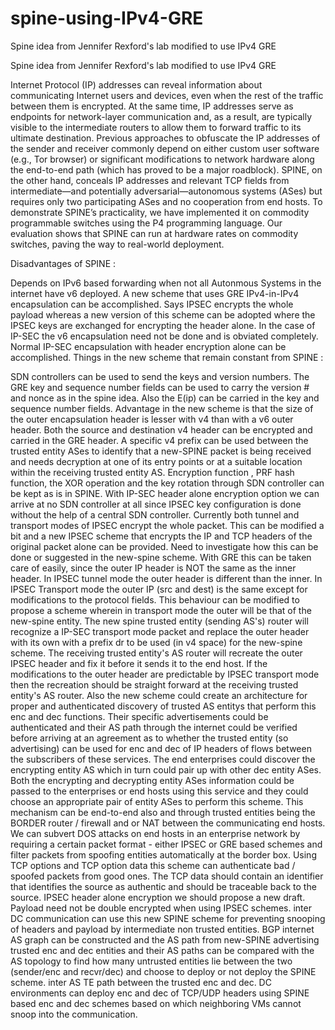 # spine-using-IPv4-GRE
 Spine idea from Jennifer Rexford's lab modified to use IPv4 GRE

Spine idea from Jennifer Rexford's lab modified to use IPv4 GRE

Internet Protocol (IP) addresses can reveal information about communicating Internet users and devices, even when the rest of the traffic between them is encrypted. At the same time, IP addresses serve as endpoints for network-layer communication and, as a result, are typically visible to the intermediate routers to allow them to forward traffic to its ultimate destination. Previous approaches to obfuscate the IP addresses of the sender and receiver commonly depend on either custom user software (e.g., Tor browser) or significant modifications to network hardware along the end-to-end path (which has proved to be a major roadblock). SPINE, on the other hand, conceals IP addresses and relevant TCP fields from intermediate—and potentially adversarial—autonomous systems (ASes) but requires only two participating ASes and no cooperation from end hosts. To demonstrate SPINE’s practicality, we have implemented it on commodity programmable switches using the P4 programming language. Our evaluation shows that SPINE can run at hardware rates on commodity switches, paving the way to real-world deployment.

Disadvantages of SPINE :

Depends on IPv6 based forwarding when not all Autonmous Systems in the internet have v6 deployed. A new scheme that uses GRE IPv4-in-IPv4 encapsulation can be accomplished.
Says IPSEC encrypts the whole payload whereas a new version of this scheme can be adopted where the IPSEC keys are exchanged for encrypting the header alone. In the case of IP-SEC the v6 encapsulation need not be done and is obviated completely. Normal IP-SEC encapsulation with header encryption alone can be accomplished.
Things in the new scheme that remain constant from SPINE :

SDN controllers can be used to send the keys and version numbers.
The GRE key and sequence number fields can be used to carry the version # and nonce as in the spine idea. Also the E(ip) can be carried in the key and sequence number fields.
Advantage in the new scheme is that the size of the outer encapsulation header is lesser with v4 than with a v6 outer header.
Both the source and destination v4 header can be encrypted and carried in the GRE header.
A specific v4 prefix can be used between the trusted entity ASes to identify that a new-SPINE packet is being received and needs decryption at one of its entry points or at a suitable location within the receiving trusted entity AS.
Encryption function , PRF hash function, the XOR operation and the key rotation through SDN controller can be kept as is in SPINE.
With IP-SEC header alone encryption option we can arrive at no SDN controller at all since IPSEC key configuration is done without the help of a central SDN controller. Currently both tunnel and transport modes of IPSEC encrypt the whole packet. This can be modified a bit and a new IPSEC scheme that encrypts the IP and TCP headers of the original packet alone can be provided. Need to investigate how this can be done or suggested in the new-spine scheme. With GRE this can be taken care of easily, since the outer IP header is NOT the same as the inner header. In IPSEC tunnel mode the outer header is different than the inner. In IPSEC Transport mode the outer IP (src and dest) is the same except for modifications to the protocol fields. This behaviour can be modified to propose a scheme wherein in transport mode the outer will be that of the new-spine entity. The new spine trusted entity (sending AS's) router will recognize a IP-SEC transport mode packet and replace the outer header with its own with a prefix dr to be used (in v4 space) for the new-spine scheme. The receiving trusted entity's AS router will recreate the outer IPSEC header and fix it before it sends it to the end host. If the modifications to the outer header are predictable by IPSEC transport mode then the recreation should be straight forward at the receiving trusted entity's AS router.
Also the new scheme could create an architecture for proper and authenticated discovery of trusted AS entitys that perform this enc and dec functions. Their specific advertisements could be authenticated and their AS path through the internet could be verified before arriving at an agreement as to whether the trusted entity (so advertising) can be used for enc and dec of IP headers of flows between the subscribers of these services. The end enterprises could discover the encrypting entity AS which in turn could pair up with other dec entity ASes. Both the encrypting and decrypting entity ASes information could be passed to the enterprises or end hosts using this service and they could choose an appropriate pair of entity ASes to perform this scheme.
This mechanism can be end-to-end also and through trusted entities being the BORDER router / firewall and or NAT between the communicating end hosts. We can subvert DOS attacks on end hosts in an enterprise network by requiring a certain packet format - either IPSEC or GRE based schemes and filter packets from spoofing entities automatically at the border box.
Using TCP options and TCP option data this scheme can authenticate bad / spoofed packets from good ones. The TCP data should contain an identifier that identifies the source as authentic and should be traceable back to the source.
IPSEC header alone encryption we should propose a new draft. Payload need not be double encrypted when using IPSEC schemes.
inter DC communication can use this new SPINE scheme for preventing snooping of headers and payload by intermediate non trusted entities.
BGP internet AS graph can be constructed and the AS path from new-SPINE advertising trusted enc and dec entities and their AS paths can be compared with the AS topology to find how many untrusted entities lie between the two (sender/enc and recvr/dec) and choose to deploy or not deploy the SPINE scheme.
inter AS TE path between the trusted enc and dec.
DC environments can deploy enc and dec of TCP/UDP headers using SPINE based enc and dec schemes based on which neighboring VMs cannot snoop into the communication.
